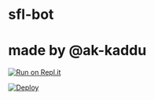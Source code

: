 # sfl-bot
# made by @ak-kaddu
[![Run on Repl.it](https://repl.it/badge/github/phaticusthiccy/WhatsAsenaDuplicated)](https://replit.com/@phaticusthiccy/WhatsAsena-QR)

[![Deploy](https://www.herokucdn.com/deploy/button.svg)](https://heroku.com/deploy?template=https://github.com/ak-kaddu/sflbot)
